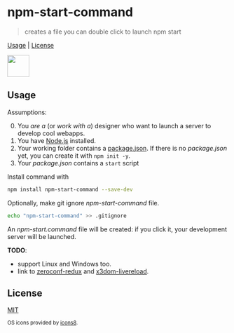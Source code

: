 # npm-start-command

> creates a file you can double click to launch npm start

[Usage](#usage) |
[License](#license)

<img src="https://rawgit.com/fibo/os-icons8/master/Apple-50.png" width="50" height="50" />

## Usage

Assumptions:

0. You *are a* (or *work with a*) designer who want to launch a server to develop cool webapps.
1. You have [Node.js](https://nodejs.org/en/) installed.
2. Your working folder contains a [package.json](https://docs.npmjs.com/files/package.json). If there is no *package.json* yet, you can create it with `npm init -y`.
3. Your *package.json* contains a `start` script


Install command with

```bash
npm install npm-start-command --save-dev
```

Optionally, make git ignore *npm-start-command* file.

```bash
echo "npm-start-command" >> .gitignore
```

An *npm-start.command* file will be created: if you click it, your
development server will be launched.

**TODO**:

* support Linux and Windows too.
* link to [zeroconf-redux] and [x3dom-livereload].

## License

[MIT](http://g14n.info/mit-license/)

<sub>OS icons provided by <a href="https://icons8.com/">icons8</a>.</sub>

[zeroconf-redux]: http://g14n.info/zeroconf-redux
[x3dom-livereload]: http://g14n.info/x3dom-livereload

